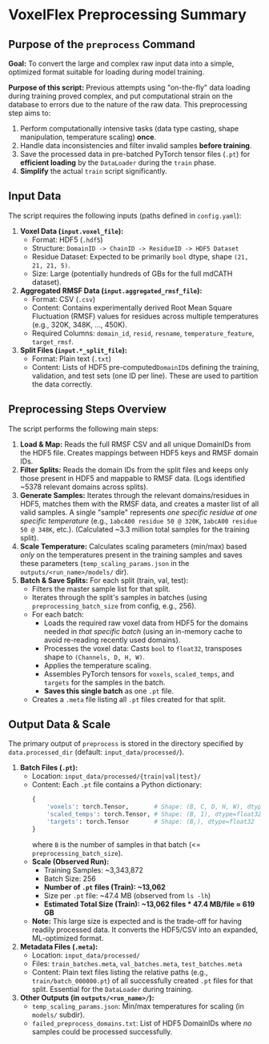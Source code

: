 # VoxelFlex Preprocessing Summary

## Purpose of the `preprocess` Command

**Goal:** To convert the large and complex raw input data into a simple, optimized format suitable for loading during model training.

**Purpose of this script:** Previous attempts using "on-the-fly" data loading during training proved complex, and put computational strain on the database to errors due to the nature of the raw data. This preprocessing step aims to:
1.  Perform computationally intensive tasks (data type casting, shape manipulation, temperature scaling) **once**.
2.  Handle data inconsistencies and filter invalid samples **before training**.
3.  Save the processed data in pre-batched PyTorch tensor files (`.pt`) for **efficient loading** by the `DataLoader` during the `train` phase.
4.  **Simplify** the actual `train` script significantly.

## Input Data

The script requires the following inputs (paths defined in `config.yaml`):

1.  **Voxel Data (`input.voxel_file`):**
    *   Format: HDF5 (`.hdf5`)
    *   Structure: `DomainID -> ChainID -> ResidueID -> HDF5 Dataset`
    *   Residue Dataset: Expected to be primarily `bool` dtype, shape `(21, 21, 21, 5)`.
    *   Size: Large (potentially hundreds of GBs for the full mdCATH dataset).
2.  **Aggregated RMSF Data (`input.aggregated_rmsf_file`):**
    *   Format: CSV (`.csv`)
    *   Content: Contains experimentally derived Root Mean Square Fluctuation (RMSF) values for residues across multiple temperatures (e.g., 320K, 348K, ..., 450K).
    *   Required Columns: `domain_id`, `resid`, `resname`, `temperature_feature`, `target_rmsf`.
3.  **Split Files (`input.*_split_file`):**
    *   Format: Plain text (`.txt`)
    *   Content: Lists of HDF5 pre-computed`DomainID`s defining the training, validation, and test sets (one ID per line). These are used to partition the data correctly.

## Preprocessing Steps Overview

The script performs the following main steps:

1.  **Load & Map:** Reads the full RMSF CSV and all unique DomainIDs from the HDF5 file. Creates mappings between HDF5 keys and RMSF domain IDs.
2.  **Filter Splits:** Reads the domain IDs from the split files and keeps only those present in HDF5 and mappable to RMSF data. (Logs identified ~5378 relevant domains across splits).
3.  **Generate Samples:** Iterates through the relevant domains/residues in HDF5, matches them with the RMSF data, and creates a master list of all valid samples. A single "sample" represents *one specific residue at one specific temperature* (e.g., `1abcA00 residue 50 @ 320K`, `1abcA00 residue 50 @ 348K`, etc.). (Calculated ~3.3 million total samples for the training split).
4.  **Scale Temperature:** Calculates scaling parameters (min/max) based *only* on the temperatures present in the training samples and saves these parameters (`temp_scaling_params.json` in the `outputs/<run_name>/models/` dir).
5.  **Batch & Save Splits:** For each split (train, val, test):
    *   Filters the master sample list for that split.
    *   Iterates through the split's samples in batches (using `preprocessing_batch_size` from config, e.g., 256).
    *   For each batch:
        *   Loads the required raw voxel data from HDF5 for the domains needed in *that specific batch* (using an in-memory cache to avoid re-reading recently used domains).
        *   Processes the voxel data: Casts `bool` to `float32`, transposes shape to `(Channels, D, H, W)`.
        *   Applies the temperature scaling.
        *   Assembles PyTorch tensors for `voxels`, `scaled_temps`, and `targets` for the samples in the batch.
        *   **Saves this single batch** as one `.pt` file.
    *   Creates a `.meta` file listing all `.pt` files created for that split.

## Output Data & Scale

The primary output of `preprocess` is stored in the directory specified by `data.processed_dir` (default: `input_data/processed/`).

1.  **Batch Files (`.pt`):**
    *   Location: `input_data/processed/{train|val|test}/`
    *   Content: Each `.pt` file contains a Python dictionary:
        ```python
        {
            'voxels': torch.Tensor,       # Shape: (B, C, D, H, W), dtype=float32
            'scaled_temps': torch.Tensor, # Shape: (B, 1), dtype=float32
            'targets': torch.Tensor       # Shape: (B,), dtype=float32
        }
        ```
        where `B` is the number of samples in that batch (<= `preprocessing_batch_size`).
    *   **Scale (Observed Run):**
        *   Training Samples: ~3,343,872
        *   Batch Size: 256
        *   **Number of `.pt` files (Train): ~13,062** 
        *   Size per `.pt` file: ~47.4 MB (observed from `ls -lh`)
        *   **Estimated Total Size (Train): ~13,062 files * 47.4 MB/file ≈ 619 GB** 
    *   **Note:** This large size is expected and is the trade-off for having readily processed data. It converts the HDF5/CSV into an expanded, ML-optimized format.
2.  **Metadata Files (`.meta`):**
    *   Location: `input_data/processed/`
    *   Files: `train_batches.meta`, `val_batches.meta`, `test_batches.meta`
    *   Content: Plain text files listing the relative paths (e.g., `train/batch_000000.pt`) of all successfully created `.pt` files for that split. Essential for the `DataLoader` during training.
3.  **Other Outputs (in `outputs/<run_name>/`):**
    *   `temp_scaling_params.json`: Min/max temperatures for scaling (in `models/` subdir).
    *   `failed_preprocess_domains.txt`: List of HDF5 DomainIDs where *no* samples could be processed successfully.

